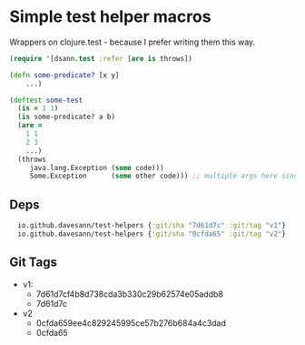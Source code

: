 # Simple test helper macros

Wrappers on clojure.test - because I prefer writing them this way.

```clojure
(require '[dsann.test :refer [are is throws])

(defn some-predicate? [x y]
    ...)

(deftest some-test
  (is = 1 1)
  (is some-predicate? a b)
  (are =
    1 1
    2 3
    ...)
  (throws
     java.lang.Exception (some code)))
     Some.Exception      (some other code))) ;; multiple args here since v2
```

## Deps

```clojure
  io.github.davesann/test-helpers {:git/sha "7d61d7c" :git/tag "v1"}
  io.github.davesann/test-helpers {:git/sha "0cfda65" :git/tag "v2"}
```

## Git Tags

* v1:
    * 7d61d7cf4b8d738cda3b330c29b62574e05addb8
    * 7d61d7c
* v2
    * 0cfda659ee4c829245995ce57b276b684a4c3dad
	* 0cfda65

